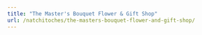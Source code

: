 ```yaml
---
title: "The Master's Bouquet Flower & Gift Shop"
url: /natchitoches/the-masters-bouquet-flower-and-gift-shop/
---
```

